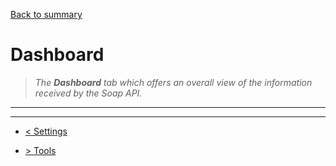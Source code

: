 [Back to summary](/documentation/EN/01%20-%20Summary.md)

# Dashboard

> *The **Dashboard** tab which offers an overall view of the information received by the Soap API.*

---


---

- [< Settings](/documentation/EN/03%20-%20Settings.md)

- [> Tools](/documentation/EN/05%20-%20Tools.md)